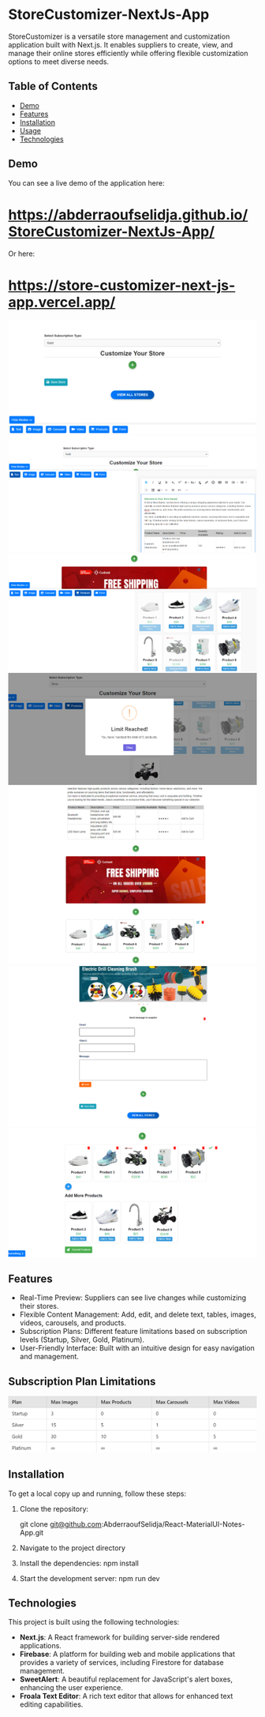 # StoreCustomizer-NextJs-App

StoreCustomizer is a versatile store management and customization application built with Next.js. It enables suppliers to create, view, and manage their online stores efficiently while offering flexible customization options to meet diverse needs.

## Table of Contents

- [Demo](#demo)
- [Features](#features)
- [Installation](#installation)
- [Usage](#usage)
- [Technologies](#technologies)


## Demo

You can see a live demo of the application here:

# https://abderraoufselidja.github.io/StoreCustomizer-NextJs-App/

Or here:

 # https://store-customizer-next-js-app.vercel.app/


![Demo Screenshot](./src/imgs/Screenshot1.png)
![Demo Screenshot](./src/imgs/screenshot2.png)
![Demo Screenshot](./src/imgs/Screenshot3.png)
![Demo Screenshot](./src/imgs/Screenshot4.png)
![Demo Screenshot](./src/imgs/Screenshot5.png)
![Demo Screenshot](./src/imgs/Screenshot6.png)
![Demo Screenshot](./src/imgs/Screenshot7.png)

## Features

- Real-Time Preview: Suppliers can see live changes while customizing their stores.
- Flexible Content Management: Add, edit, and delete text, tables, images, videos, carousels, and products.
- Subscription Plans: Different feature limitations based on subscription levels (Startup, Silver, Gold, Platinum).
- User-Friendly Interface: Built with an intuitive design for easy navigation and management.

## Subscription Plan Limitations

![Subscription Plan Limitations](./src/imgs/table.png)
## Installation

To get a local copy up and running, follow these steps:

1. Clone the repository:

   git clone git@github.com:AbderraoufSelidja/React-MaterialUI-Notes-App.git

2. Navigate to the project directory

3. Install the dependencies:
    npm install

3. Start the development server:
    npm run dev
    
## Technologies

This project is built using the following technologies:

- **Next.js**: A React framework for building server-side rendered applications.
- **Firebase**: A platform for building web and mobile applications that provides a variety of services, including Firestore for database management.
- **SweetAlert**: A beautiful replacement for JavaScript's alert boxes, enhancing the user experience.
- **Froala Text Editor**: A rich text editor that allows for enhanced text editing capabilities.




